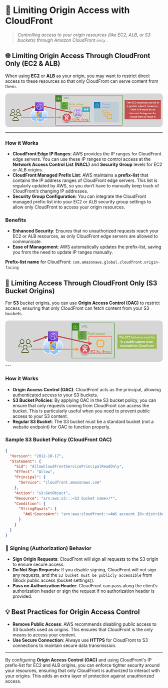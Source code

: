 # **🔐 Limiting Origin Access with CloudFront**

> _Controlling access to your origin resources (like EC2, ALB, or S3 buckets) through Amazon CloudFront `only` ._

## **🌐 Limiting Origin Access Through CloudFront Only (EC2 & ALB)**

When using **EC2** or **ALB** as your origin, you may want to restrict direct access to these resources so that only CloudFront can serve content from them.

<div style="text-align: center;">
    <img src="images/limit-origin-access-ec2-alb.png" alt="limit-origin-access-ec2-alb" style="border-radius: 10px;">
</div>

---

### **How it Works**

- **CloudFront Edge IP Ranges**: AWS provides the IP ranges for CloudFront edge servers. You can use these IP ranges to control access at the **Network Access Control List (NACL)** and **Security Group** levels for EC2 or ALB origins.
- **CloudFront Managed Prefix List**: AWS maintains a **prefix-list** that contains the IP address ranges of CloudFront edge servers. This list is regularly updated by AWS, so you don’t have to manually keep track of CloudFront’s changing IP addresses.
- **Security Group Configuration**: You can integrate the CloudFront managed prefix-list into your EC2 or ALB security group settings to allow only CloudFront to access your origin resources.

### **Benefits**

- **Enhanced Security**: Ensures that no unauthorized requests reach your EC2 or ALB resources, as only CloudFront edge servers are allowed to communicate.
- **Ease of Management**: AWS automatically updates the prefix-list, saving you from the need to update IP ranges manually.

**Prefix-list name** for CloudFront: `com.amazonaws.global.cloudfront.origin-facing`

## **🛑 Limiting Access Through CloudFront Only (S3 Bucket Origins)**

For **S3** bucket origins, you can use **Origin Access Control (OAC)** to restrict access, ensuring that only CloudFront can fetch content from your S3 buckets.

<div style="text-align: center;">
    <img src="images/limit-origin-access-ec2.png" alt="limit-origin-access-ec2" style="border-radius: 10px;">
</div>
---

### **How it Works**

- **Origin Access Control (OAC)**: CloudFront acts as the principal, allowing authenticated access to your S3 buckets.
- **S3 Bucket Policies**: By applying OAC in the S3 bucket policy, you can ensure that only requests coming from CloudFront can access the bucket. This is particularly useful when you need to prevent public access to your S3 content.
- **Regular S3 Bucket**: The S3 bucket must be a standard bucket (not a website endpoint) for OAC to function properly.

### **Sample S3 Bucket Policy** (CloudFront OAC)

```json
{
  "Version": "2012-10-17",
  "Statement": {
    "Sid": "AllowCloudFrontServicePrincipalReadOnly",
    "Effect": "Allow",
    "Principal": {
      "Service": "cloudfront.amazonaws.com"
    },
    "Action": "s3:GetObject",
    "Resource": "arn:aws:s3:::<S3 bucket name>/*",
    "Condition": {
      "StringEquals": {
        "AWS:SourceArn": "arn:aws:cloudfront::<AWS account ID>:distribution/<CloudFront distribution ID>"
      }
    }
  }
}
```

### **📝 Signing (Authorization) Behavior**

- **Sign Origin Requests**: CloudFront will sign all requests to the S3 origin to ensure secure access.
- **Do Not Sign Requests**: If you disable signing, CloudFront will not sign any requests, and the `S3 bucket must be publicly accessible` from (Block public access (bucket settings)).
- **Pass on Authorization Header**: CloudFront can pass along the client’s authorization header or sign the request if no authorization header is provided.

## **💡 Best Practices for Origin Access Control**

- **Remove Public Access**: AWS recommends disabling public access to S3 buckets used as origins. This ensures that CloudFront is the only means to access your content.
- **Use Secure Connection**: Always use **HTTPS** for CloudFront to S3 connections to maintain secure data transmission.

---

By configuring **Origin Access Control (OAC)** and using CloudFront's IP prefix-list for EC2 and ALB origins, you can enforce tighter security around your resources, ensuring that only CloudFront is authorized to interact with your origins. This adds an extra layer of protection against unauthorized access.
